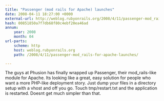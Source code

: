 ```yaml
---
title: "Passenger (mod rails for Apache) launches"
date: 2008-04-11 18:27:00 +0000
external-url: http://weblog.rubyonrails.org/2008/4/11/passenger-mod_rails-for-apache-launches/
hash: 00851850a7f7db68f80c4ebf20ea46ad
annum:
    year: 2008
    month: 04
url-parts:
    scheme: http
    host: weblog.rubyonrails.org
    path: /2008/4/11/passenger-mod_rails-for-apache-launches/

---
```


The guys at Phusion has finally wrapped up Passenger, their mod_rails-like module for Apache. Its looking like a great, easy solution for people who want a more PHP-like deployment story. Just dump your files in a directory setup with a vhost and off you go. Touch tmp/restart.txt and the application is restarted. Doesnt get much simpler than that.
